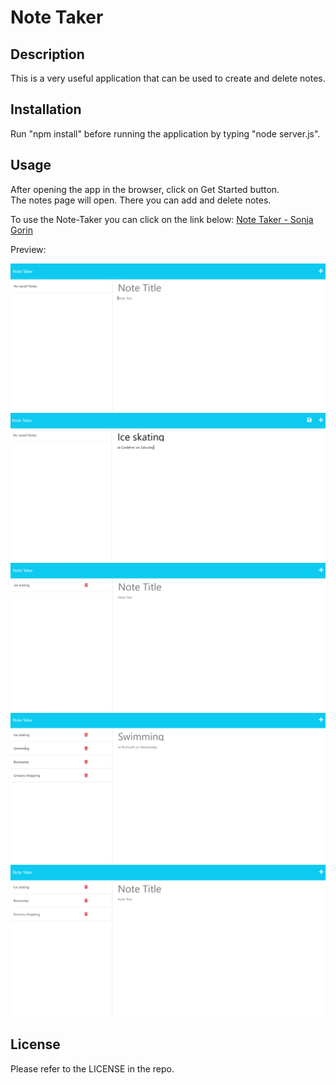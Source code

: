 # Note Taker

## Description
This is a very useful application that can be used to create and delete notes.

## Installation
Run "npm install" before running the application by typing "node server.js".

## Usage
After opening the app in the browser, click on Get Started button.  
The notes page will open. There you can add and delete notes.

To use the Note-Taker you can click on the link below:
[Note Taker - Sonja Gorin](https://murmuring-beyond-80827-82186790f589.herokuapp.com/)

Preview:

![Note-Taker-Screenshot](images/Note-Taker-Screenshot-01.png)
![Note-Taker-Screenshot](images/Note-Taker-Screenshot-02.png)
![Note-Taker-Screenshot](images/Note-Taker-Screenshot-03.png)
![Note-Taker-Screenshot](images/Note-Taker-Screenshot-04.png)
![Note-Taker-Screenshot](images/Note-Taker-Screenshot-05.png)

## License
Please refer to the LICENSE in the repo.
